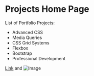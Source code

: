 # Projects Home Page



  List of Portfolio Projects:

- Advanced CSS
- Media Queries
- CSS Grid Systems
- Flexbox
- Bootstrap
- Professional Development


[Link](url) and ![Image](src)

